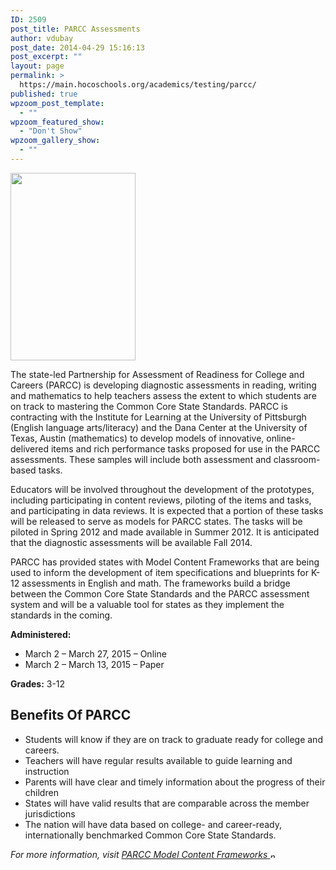 ```yaml
---
ID: 2509
post_title: PARCC Assessments
author: vdubay
post_date: 2014-04-29 15:16:13
post_excerpt: ""
layout: page
permalink: >
  https://main.hocoschools.org/academics/testing/parcc/
published: true
wpzoom_post_template:
  - ""
wpzoom_featured_show:
  - "Don't Show"
wpzoom_gallery_show:
  - ""
---
```

<img class="pict" src="/f/academics/common-core/core_pic1.jpg" alt="" width="200" height="300" border="0" />

<p>The state-led Partnership for Assessment of Readiness for College and Careers (PARCC) is developing diagnostic assessments in reading, writing and mathematics to help teachers assess the extent to which students are on track to mastering the Common Core State Standards. PARCC is contracting with the Institute for Learning at the University of Pittsburgh (English language arts/literacy) and the Dana Center at the University of Texas, Austin (mathematics) to develop models of innovative, online-delivered items and rich performance tasks proposed for use in the PARCC assessments. These samples will include both assessment and classroom-based tasks. </p>

<p>Educators will be involved throughout the development of the prototypes, including participating in content reviews, piloting of the items and tasks, and participating in data reviews. It is expected that a portion of these tasks will be released to serve as models for PARCC states. The tasks will be piloted in Spring 2012 and made available in Summer 2012. It is  anticipated that the diagnostic assessments will be available Fall 2014.</p>

<p>PARCC has provided states with Model Content Frameworks that are being used to inform the development of item specifications and blueprints for K-12 assessments in English and math. The frameworks build a bridge between the Common Core State Standards and the PARCC assessment system and will be a valuable tool for states as they implement the standards in the coming.</p>

<strong>Administered:</strong>
<ul>
  <li>March 2 – March 27, 2015 – Online</li>
  <li>March 2 – March 13, 2015 – Paper</li>
</ul>

<strong>Grades:</strong> 3-12

<h2>Benefits Of PARCC</h2>
<ul>
  <li>Students will know if they are on track to graduate ready for college and careers.</li>
  <li>Teachers will have regular results available to guide learning and instruction</li>
  <li>Parents will have clear and timely information about the progress of their children</li>
  <li>States will have valid results that are comparable across the member jurisdictions</li>
  <li>The nation will have data based on college- and career-ready, internationally benchmarked  Common Core State Standards.</li>
</ul>

<p><em>For more information, visit <a href="http://www.parcconline.org/parcc-model-content-frameworks" target="_blank">PARCC Model Content Frameworks <img src="/f/images/new_webpage.gif" border="0" align="bottom" width="11" height="10" alt="new webpage"></a></em></p>